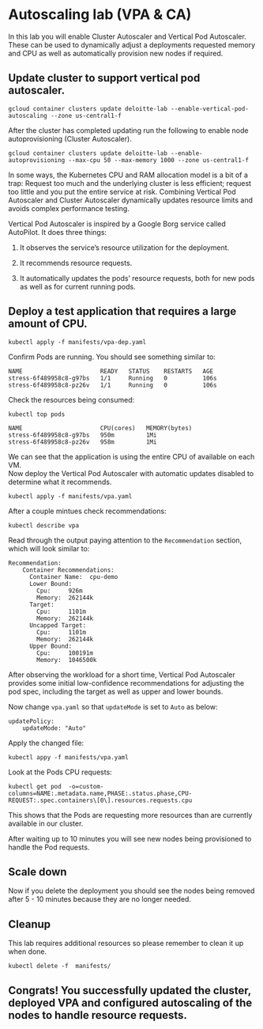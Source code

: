 # Autoscaling lab (VPA & CA)

In this lab you will enable Cluster Autoscaler and Vertical Pod Autoscaler. These can be used to dynamically 
adjust a deployments requested memory and CPU as well as automatically provision new nodes if required. 

## Update cluster to support vertical pod autoscaler.    
```
gcloud container clusters update deloitte-lab --enable-vertical-pod-autoscaling --zone us-central1-f
```

After the cluster has completed updating run the following to enable node autoprovisioning (Cluster Autoscaler).   
```
gcloud container clusters update deloitte-lab --enable-autoprovisioning --max-cpu 50 --max-memory 1000 --zone us-central1-f
```

In some ways, the Kubernetes CPU and RAM allocation model is a bit of a trap: Request too much and the underlying cluster is less efficient; request too little and you put the entire service at risk. 
Combining Vertical Pod Autoscaler and Cluster Autoscaler dynamically updates resource limits and avoids complex performance testing.

Vertical Pod Autoscaler is inspired by a Google Borg service called AutoPilot. It does three things:

1. It observes the service’s resource utilization for the deployment.

2. It recommends resource requests.

3. It automatically updates the pods’ resource requests, both for new pods as well as for current running pods.

## Deploy a test application that requires a large amount of CPU. 
```
kubectl apply -f manifests/vpa-dep.yaml 
```

Confirm Pods are running. You should see something similar to: 
```
NAME                      READY   STATUS    RESTARTS   AGE
stress-6f489958c8-g97bs   1/1     Running   0          106s
stress-6f489958c8-pz26v   1/1     Running   0          106s
```

Check the resources being consumed: 
```
kubectl top pods   

NAME                      CPU(cores)   MEMORY(bytes)   
stress-6f489958c8-g97bs   950m         1Mi             
stress-6f489958c8-pz26v   958m         1Mi            
```

We can see that the  application is using the entire CPU of available on each VM.   
Now deploy the Vertical Pod Autoscaler with automatic updates disabled to determine what it recommends. 
```
kubectl apply -f manifests/vpa.yaml
```

After a couple mintues check recommendations:   

```
kubectl describe vpa
```

Read through the output paying attention to the `Recommendation` section, which will look similar to: 
```
Recommendation:
    Container Recommendations:
      Container Name:  cpu-demo
      Lower Bound:
        Cpu:     926m
        Memory:  262144k
      Target:
        Cpu:     1101m
        Memory:  262144k
      Uncapped Target:
        Cpu:     1101m
        Memory:  262144k
      Upper Bound:
        Cpu:     100191m
        Memory:  1046500k
```

After observing the workload for a short time, Vertical Pod Autoscaler provides some initial low-confidence recommendations 
for adjusting the pod spec, including the target as well as upper and lower bounds.   

Now change `vpa.yaml` so that `updateMode` is set to `Auto` as below:  
```
updatePolicy:
    updateMode: "Auto"
```

Apply the changed file: 
```
kubectl appy -f manifests/vpa.yaml
```

Look at the Pods CPU requests:
```
kubectl get pod  -o=custom-columns=NAME:.metadata.name,PHASE:.status.phase,CPU-REQUEST:.spec.containers\[0\].resources.requests.cpu
```

This shows that the Pods are requesting more resources than are currently available in our cluster. 

After waiting up to 10 minutes you will see new nodes being provisioned to handle the Pod requests. 

## Scale down 
Now if you delete the deployment you should see the nodes being removed after 5 - 10 minutes because they are no longer needed.

## Cleanup
This lab requires additional resources so please remember to clean it up when done. 
```
kubectl delete -f  manifests/
```

## Congrats! You successfully updated the cluster, deployed VPA and configured autoscaling of the nodes to handle resource requests.
